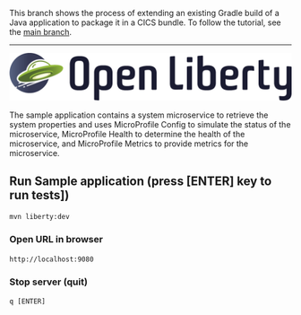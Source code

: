 This branch shows the process of extending an existing Gradle build of a Java application to package it in a CICS bundle. To follow the tutorial, see the [main branch](https://github.com/cicsdev/cics-tutorial-bundle-maven-gradle/tree/main).

---

![](https://github.com/OpenLiberty/open-liberty/blob/master/logos/logo_horizontal_light_navy.png)

The sample application contains a system microservice to retrieve the system properties and uses MicroProfile Config to simulate the status of the microservice, MicroProfile Health to determine the health of the microservice, and MicroProfile Metrics to provide metrics for the microservice.

## Run Sample application (press [ENTER] key to run tests])
    mvn liberty:dev

### Open URL in browser
    http://localhost:9080

### Stop server (quit)
    q [ENTER]